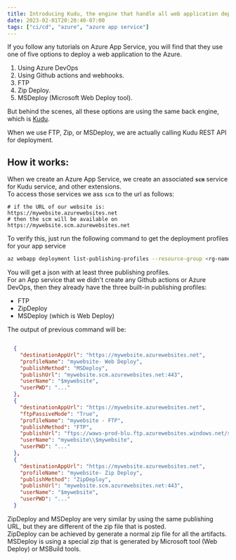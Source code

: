 ```yaml
---
title: Introducing Kudu, the engine that handle all web application deployment to Azure App Service.
date: 2023-02-01T20:20:40-07:00
tags: ["ci/cd", "azure", "azure app service"]
---
```



If you follow any tutorials on Azure App Service, you will find that they use one of five options to deploy a web application to the Azure.  
1. Using Azure DevOps
2. Using Github actions and webhooks.
3. FTP
4. Zip Deploy.
5. MSDeploy (Microsoft Web Deploy tool).

But behind the scenes, all these options are using the same back engine, which is [Kudu](https://github.com/projectkudu/kudu).

When we use FTP, Zip, or MSDeploy, we are actually calling Kudu REST API for deployment.  

## How it works:
When we create an Azure App Service, we create an associated **`scm`** service for Kudu service, and other extensions.  
To access those services we ass `scm` to the url as follows:  
```
# if the URL of our website is:
https://mywebsite.azurewebsites.net
# then the scm will be available on 
https://mywebsite.scm.azurewebsites.net
```
To verify this, just run the following command to get the deployment profiles for your app service

```bash
az webapp deployment list-publishing-profiles --resource-group <rg-name> --name <app-name>
```
You will get a json with at least three publishing profiles.  
For an App service that we didn't create any Github actions or Azure DevOps, then they already have the three built-in publishing profiles:  
* FTP
* ZipDeploy
* MSDeploy (which is Web Deploy)

The output of previous command will be:

```json

  {
    "destinationAppUrl": "https://mywebsite.azurewebsites.net",
    "profileName": "mywebsite- Web Deploy",
    "publishMethod": "MSDeploy",
    "publishUrl": "mywebsite.scm.azurewebsites.net:443",
    "userName": "$mywebsite",
    "userPWD": "..."
  },
  {
    "destinationAppUrl": "https://mywebsite.azurewebsites.net",
    "ftpPassiveMode": "True",
    "profileName": "mywebsite - FTP",
    "publishMethod": "FTP",
    "publishUrl": "ftps://waws-prod-blu.ftp.azurewebsites.windows.net/site/wwwroot",
    "userName": "mywebsite\\$mywebsite",
    "userPWD": "..."
  },
  {
    "destinationAppUrl": "https://mywebsite.azurewebsites.net",
    "profileName": "mywebsite- Zip Deploy",
    "publishMethod": "ZipDeploy",
    "publishUrl": "mywebsite.scm.azurewebsites.net:443",
    "userName": "$mywebsite",
    "userPWD": "..."
  }
```

ZipDeploy and MSDeploy are very similar by using the same publishing URL, but they are different of the zip file that is posted.  
ZipDeploy can be achieved by generate a normal zip file for all the artifacts.  
MSDeploy is using a special zip that is generated by Microsoft tool (Web Deploy) or MSBuild tools.  

 